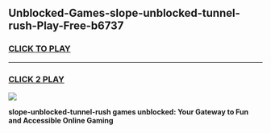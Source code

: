 
## Unblocked-Games-slope-unblocked-tunnel-rush-Play-Free-b6737
<h3>
<a href="https://premium76.site?title=slope-unblocked-tunnel-rush&ref=19M">CLICK TO PLAY</a></h3>
<hr>

<h3>
<a href="https://premium76.site?title=slope-unblocked-tunnel-rush&ref=19M">CLICK 2 PLAY</a>
  
</h3>

<a href="https://premium76.site?title=slope-unblocked-tunnel-rush&ref=19M"><img src="https://clearcache.store/games.png"></a>


**slope-unblocked-tunnel-rush games unblocked: Your Gateway to Fun and Accessible Online Gaming**
